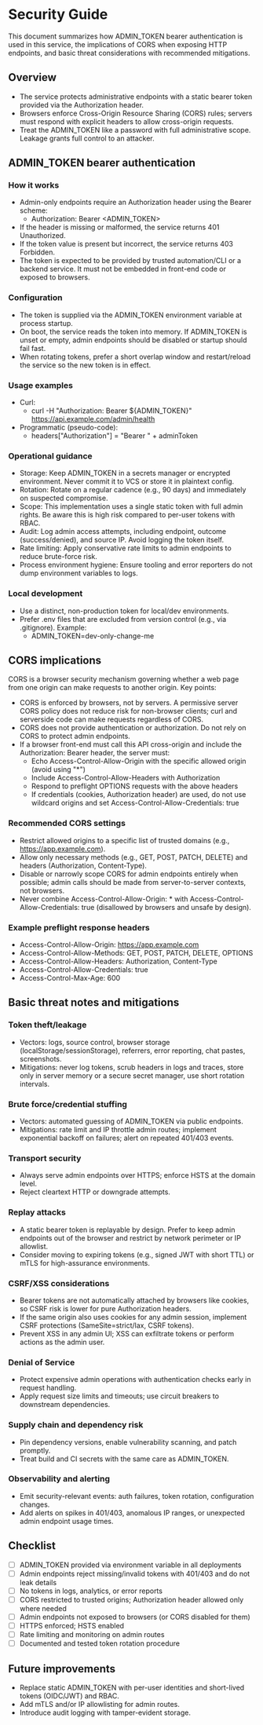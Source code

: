 # Security Guide

This document summarizes how ADMIN_TOKEN bearer authentication is used in this service, the implications of CORS when exposing HTTP endpoints, and basic threat considerations with recommended mitigations.

## Overview

- The service protects administrative endpoints with a static bearer token provided via the Authorization header.
- Browsers enforce Cross-Origin Resource Sharing (CORS) rules; servers must respond with explicit headers to allow cross-origin requests.
- Treat the ADMIN_TOKEN like a password with full administrative scope. Leakage grants full control to an attacker.

## ADMIN_TOKEN bearer authentication

### How it works

- Admin-only endpoints require an Authorization header using the Bearer scheme:
  - Authorization: Bearer <ADMIN_TOKEN>
- If the header is missing or malformed, the service returns 401 Unauthorized.
- If the token value is present but incorrect, the service returns 403 Forbidden.
- The token is expected to be provided by trusted automation/CLI or a backend service. It must not be embedded in front-end code or exposed to browsers.

### Configuration

- The token is supplied via the ADMIN_TOKEN environment variable at process startup.
- On boot, the service reads the token into memory. If ADMIN_TOKEN is unset or empty, admin endpoints should be disabled or startup should fail fast.
- When rotating tokens, prefer a short overlap window and restart/reload the service so the new token is in effect.

### Usage examples

- Curl:
  - curl -H "Authorization: Bearer ${ADMIN_TOKEN}" https://api.example.com/admin/health
- Programmatic (pseudo-code):
  - headers["Authorization"] = "Bearer " + adminToken

### Operational guidance

- Storage: Keep ADMIN_TOKEN in a secrets manager or encrypted environment. Never commit it to VCS or store it in plaintext config.
- Rotation: Rotate on a regular cadence (e.g., 90 days) and immediately on suspected compromise.
- Scope: This implementation uses a single static token with full admin rights. Be aware this is high risk compared to per-user tokens with RBAC.
- Audit: Log admin access attempts, including endpoint, outcome (success/denied), and source IP. Avoid logging the token itself.
- Rate limiting: Apply conservative rate limits to admin endpoints to reduce brute-force risk.
- Process environment hygiene: Ensure tooling and error reporters do not dump environment variables to logs.

### Local development

- Use a distinct, non-production token for local/dev environments.
- Prefer .env files that are excluded from version control (e.g., via .gitignore). Example:
  - ADMIN_TOKEN=dev-only-change-me

## CORS implications

CORS is a browser security mechanism governing whether a web page from one origin can make requests to another origin. Key points:

- CORS is enforced by browsers, not by servers. A permissive server CORS policy does not reduce risk for non-browser clients; curl and serverside code can make requests regardless of CORS.
- CORS does not provide authentication or authorization. Do not rely on CORS to protect admin endpoints.
- If a browser front-end must call this API cross-origin and include the Authorization: Bearer header, the server must:
  - Echo Access-Control-Allow-Origin with the specific allowed origin (avoid using "*")
  - Include Access-Control-Allow-Headers with Authorization
  - Respond to preflight OPTIONS requests with the above headers
  - If credentials (cookies, Authorization header) are used, do not use wildcard origins and set Access-Control-Allow-Credentials: true

### Recommended CORS settings

- Restrict allowed origins to a specific list of trusted domains (e.g., https://app.example.com).
- Allow only necessary methods (e.g., GET, POST, PATCH, DELETE) and headers (Authorization, Content-Type).
- Disable or narrowly scope CORS for admin endpoints entirely when possible; admin calls should be made from server-to-server contexts, not browsers.
- Never combine Access-Control-Allow-Origin: * with Access-Control-Allow-Credentials: true (disallowed by browsers and unsafe by design).

### Example preflight response headers

- Access-Control-Allow-Origin: https://app.example.com
- Access-Control-Allow-Methods: GET, POST, PATCH, DELETE, OPTIONS
- Access-Control-Allow-Headers: Authorization, Content-Type
- Access-Control-Allow-Credentials: true
- Access-Control-Max-Age: 600

## Basic threat notes and mitigations

### Token theft/leakage

- Vectors: logs, source control, browser storage (localStorage/sessionStorage), referrers, error reporting, chat pastes, screenshots.
- Mitigations: never log tokens, scrub headers in logs and traces, store only in server memory or a secure secret manager, use short rotation intervals.

### Brute force/credential stuffing

- Vectors: automated guessing of ADMIN_TOKEN via public endpoints.
- Mitigations: rate limit and IP throttle admin routes; implement exponential backoff on failures; alert on repeated 401/403 events.

### Transport security

- Always serve admin endpoints over HTTPS; enforce HSTS at the domain level.
- Reject cleartext HTTP or downgrade attempts.

### Replay attacks

- A static bearer token is replayable by design. Prefer to keep admin endpoints out of the browser and restrict by network perimeter or IP allowlist.
- Consider moving to expiring tokens (e.g., signed JWT with short TTL) or mTLS for high-assurance environments.

### CSRF/XSS considerations

- Bearer tokens are not automatically attached by browsers like cookies, so CSRF risk is lower for pure Authorization headers.
- If the same origin also uses cookies for any admin session, implement CSRF protections (SameSite=strict/lax, CSRF tokens).
- Prevent XSS in any admin UI; XSS can exfiltrate tokens or perform actions as the admin user.

### Denial of Service

- Protect expensive admin operations with authentication checks early in request handling.
- Apply request size limits and timeouts; use circuit breakers to downstream dependencies.

### Supply chain and dependency risk

- Pin dependency versions, enable vulnerability scanning, and patch promptly.
- Treat build and CI secrets with the same care as ADMIN_TOKEN.

### Observability and alerting

- Emit security-relevant events: auth failures, token rotation, configuration changes.
- Add alerts on spikes in 401/403, anomalous IP ranges, or unexpected admin endpoint usage times.

## Checklist

- [ ] ADMIN_TOKEN provided via environment variable in all deployments
- [ ] Admin endpoints reject missing/invalid tokens with 401/403 and do not leak details
- [ ] No tokens in logs, analytics, or error reports
- [ ] CORS restricted to trusted origins; Authorization header allowed only where needed
- [ ] Admin endpoints not exposed to browsers (or CORS disabled for them)
- [ ] HTTPS enforced; HSTS enabled
- [ ] Rate limiting and monitoring on admin routes
- [ ] Documented and tested token rotation procedure

## Future improvements

- Replace static ADMIN_TOKEN with per-user identities and short-lived tokens (OIDC/JWT) and RBAC.
- Add mTLS and/or IP allowlisting for admin routes.
- Introduce audit logging with tamper-evident storage.
